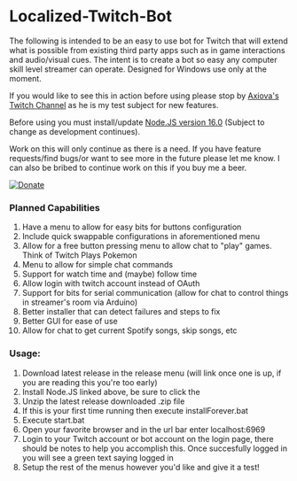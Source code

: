 # Localized-Twitch-Bot

The following is intended to be an easy to use bot for Twitch that will extend what is possible from existing third party apps such as in game interactions and audio/visual cues. The intent is to create a bot so easy any computer skill level streamer can operate. Designed for Windows use only at the moment. 

If you would like to see this in action before using please stop by [Axiova's Twitch Channel](twitch.tv/axiova) as he is my test subject for new features. 

Before using you must install/update [Node.JS version 16.0](https://nodejs.org/en/download/current/) (Subject to change as development continues). 

Work on this will only continue as there is a need. If you have feature requests/find bugs/or want to see more in the future please let me know. I can also be bribed to continue work on this if you buy me a beer. 

[![Donate](https://img.shields.io/badge/Donate-PayPal-green.svg)](https://www.paypal.com/cgi-bin/webscr?cmd=_s-xclick&hosted_button_id=XNUJQACTEAUR8)


### Planned Capabilities
1. Have a menu to allow for easy bits for buttons configuration
2. Include quick swappable configurations in aforementioned menu
3. Allow for a free button pressing menu to allow chat to "play" games. Think of Twitch Plays Pokemon
4. Menu to allow for simple chat commands
5. Support for watch time and (maybe) follow time
6. Allow login with twitch account instead of OAuth
7. Support for bits for serial communication (allow for chat to control things in streamer's room via Arduino)
8. Better installer that can detect failures and steps to fix
9. Better GUI for ease of use
10. Allow for chat to get current Spotify songs, skip songs, etc

### Usage:
1. Download latest release in the release menu (will link once one is up, if you are reading this you're too early)
2. Install Node.JS linked above, be sure to click the 
3. Unzip the latest release downloaded .zip file
4. If this is your first time running then execute installForever.bat
5. Execute start.bat
6. Open your favorite browser and in the url bar enter localhost:6969
7. Login to your Twitch account or bot account on the login page, there should be notes to help you accomplish this. Once succesfully logged in you will see a green text saying logged in
8. Setup the rest of the menus however you'd like and give it a test! 
